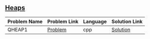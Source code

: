 ## [Heaps](https://www.hackerrank.com/domains/data-structures/heaps)

Problem Name|Problem Link|Language|Solution Link
---|---|---|---
QHEAP1 | [Problem](https://www.hackerrank.com/challenges/qheap1/problem) | cpp | [Solution](./qheap1.cpp)

